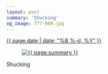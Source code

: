 ```yaml
---
layout: post
summary: 'Shucking'
og_image: 777-960.jpg
---
```


<div class="post">
 <time>
  <a href="/777">
   {{ page.date | date: "%B %-d, %Y" }}
  </a>
 </time>
 <a href="/777">
  <figure data-taken="9/5/2018">
   <img alt="{{ page.summary }}" sizes="(min-width: 700px) 50vw, calc(100vw - 2rem)" src="{{ site.assets_url }}/777-480.jpg" srcset="{{ site.assets_url }}/777-240.jpg 240w, {{ site.assets_url }}/777-480.jpg 480w, {{ site.assets_url }}/777-720.jpg 720w, {{ site.assets_url }}/777-960.jpg 960w"/>
  </figure>
 </a>
 <span>
  Shucking
 </span>
</div>

